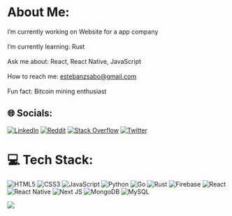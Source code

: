 # About Me:
I’m currently working on Website for a app company<br><br>I’m currently learning: Rust<br><br>Ask me about: React, React Native, JavaScript<br><br>How to reach me: estebanzsabo@gmail.com<br><br>Fun fact: Bitcoin mining enthusiast<br>

## 🌐 Socials:
[![LinkedIn](https://img.shields.io/badge/LinkedIn-%230077B5.svg?logo=linkedin&logoColor=white)](https://linkedin.com/in/estebansabo) [![Reddit](https://img.shields.io/badge/Reddit-%23FF4500.svg?logo=Reddit&logoColor=white)](https://reddit.com/user/estebansabo) [![Stack Overflow](https://img.shields.io/badge/-Stackoverflow-FE7A16?logo=stack-overflow&logoColor=white)](https://stackoverflow.com/users/20761998) [![Twitter](https://img.shields.io/badge/Twitter-%231DA1F2.svg?logo=Twitter&logoColor=white)](https://twitter.com/estebansabo) 

# 💻 Tech Stack:
![HTML5](https://img.shields.io/badge/html5-%23E34F26.svg?style=for-the-badge&logo=html5&logoColor=white) ![CSS3](https://img.shields.io/badge/css3-%231572B6.svg?style=for-the-badge&logo=css3&logoColor=white) ![JavaScript](https://img.shields.io/badge/javascript-%23323330.svg?style=for-the-badge&logo=javascript&logoColor=%23F7DF1E) ![Python](https://img.shields.io/badge/python-3670A0?style=for-the-badge&logo=python&logoColor=ffdd54) ![Go](https://img.shields.io/badge/go-%2300ADD8.svg?style=for-the-badge&logo=go&logoColor=white) ![Rust](https://img.shields.io/badge/rust-%23000000.svg?style=for-the-badge&logo=rust&logoColor=white) ![Firebase](https://img.shields.io/badge/firebase-%23039BE5.svg?style=for-the-badge&logo=firebase) ![React](https://img.shields.io/badge/react-%2320232a.svg?style=for-the-badge&logo=react&logoColor=%2361DAFB) ![React Native](https://img.shields.io/badge/react_native-%2320232a.svg?style=for-the-badge&logo=react&logoColor=%2361DAFB) ![Next JS](https://img.shields.io/badge/Next-black?style=for-the-badge&logo=next.js&logoColor=white) ![MongoDB](https://img.shields.io/badge/MongoDB-%234ea94b.svg?style=for-the-badge&logo=mongodb&logoColor=white) ![MySQL](https://img.shields.io/badge/mysql-%2300f.svg?style=for-the-badge&logo=mysql&logoColor=white)

[![](https://visitcount.itsvg.in/api?id=estebansabo&icon=0&color=0)](https://visitcount.itsvg.in)
